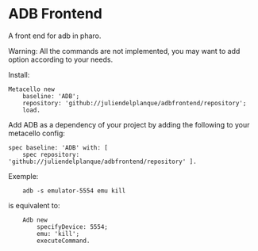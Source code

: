 ADB Frontend
===========

A front end for adb in pharo.

Warning: All the commands are not implemented, you may want to add option according to your needs.

Install:

~~~
Metacello new
    baseline: 'ADB';
    repository: 'github://juliendelplanque/adbfrontend/repository';
    load.
~~~

Add ADB as a dependency of your project by adding the following to your metacello config:

~~~
spec baseline: 'ADB' with: [
    spec repository: 'github://juliendelplanque/adbfrontend/repository' ].
~~~

Exemple:

~~~
    adb -s emulator-5554 emu kill
~~~

is equivalent to:

~~~
    Adb new
        specifyDevice: 5554;
        emu: 'kill';
        executeCommand.
~~~
